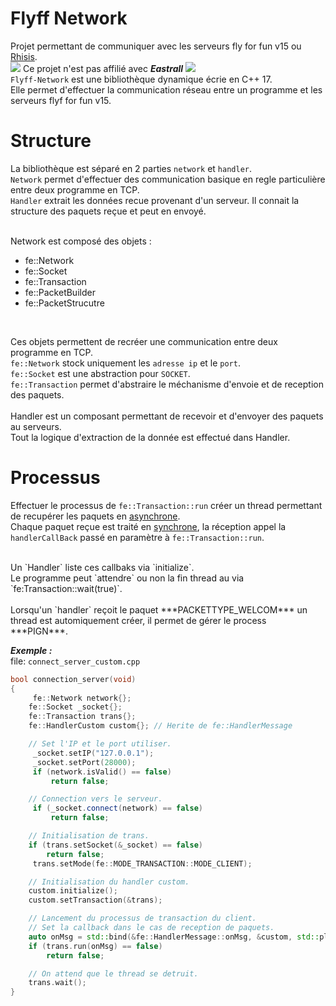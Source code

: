 # Flyff Network
Projet permettant de communiquer avec les serveurs fly for fun v15 ou [Rhisis](https://github.com/Eastrall/Rhisis).<br>
![](https://img.icons8.com/color/24/000000/error.png) Ce projet n'est pas affilié avec ***Eastrall*** ![](https://img.icons8.com/color/24/000000/error.png)
<br>
`Flyff-Network` est une bibliothèque dynamique écrie en C++ 17.<br>
Elle permet d'effectuer la communication réseau entre un programme et les serveurs flyf for fun v15.<br>

# Structure
La bibliothèque est séparé en 2 parties `network` et `handler`.<br>
`Network` permet d'effectuer des communication basique en regle particulière entre deux programme en TCP.<br>
`Handler` extrait les données recue provenant d'un serveur. Il connait la structure des paquets reçue et peut en envoyé.<br>
<br>

Network est composé des objets :
* fe::Network
* fe::Socket
* fe::Transaction
* fe::PacketBuilder
* fe::PacketStrucutre
<br>

Ces objets permettent de recréer une communication entre deux programme en TCP.<br>
`fe::Network` stock uniquement les `adresse ip` et le `port`.<br>
`fe::Socket` est une abstraction pour `SOCKET`.<br>
`fe::Transaction` permet d'abstraire le méchanisme d'envoie et de reception des paquets.<br>
<br>
Handler est un composant permettant de recevoir et d'envoyer des paquets au serveurs.<br>
Tout la logique d'extraction de la donnée est effectué dans Handler.<br>

# Processus
Effectuer le processus de `fe::Transaction::run` créer un thread permettant de recupérer les paquets en [asynchrone](https://eduscol.education.fr/numerique/dossier/archives/eformation/notion-de-temps/synchrone-asynchrone).<br>
Chaque paquet reçue est traité en [synchrone](https://eduscol.education.fr/numerique/dossier/archives/eformation/notion-de-temps/synchrone-asynchrone), la réception appel la `handlerCallBack` passé en paramètre à `fe::Transaction::run`.<br>

<br>
Un `Handler` liste ces callbaks via `initialize`.<br>
Le programme peut `attendre` ou non la fin thread au via `fe:Transaction::wait(true)`.<br>

<br>
Lorsqu'un `handler` reçoit le paquet ***PACKETTYPE_WELCOM*** un thread est automiquement créer, il permet de gérer le process ***PIGN***.<br>

___Exemple :___<br>
file: `connect_server_custom.cpp`
```cpp
bool connection_server(void)
{
     fe::Network network{};
    fe::Socket _socket{};
    fe::Transaction trans{};
    fe::HandlerCustom custom{}; // Herite de fe::HandlerMessage

    // Set l'IP et le port utiliser.
     _socket.setIP("127.0.0.1");
     _socket.setPort(28000);
     if (network.isValid() == false)
         return false;

    // Connection vers le serveur.
     if (_socket.connect(network) == false)
         return false;

    // Initialisation de trans.
    if (trans.setSocket(&_socket) == false)
        return false;
     trans.setMode(fe::MODE_TRANSACTION::MODE_CLIENT);

    // Initialisation du handler custom.
    custom.initialize();
    custom.setTransaction(&trans);

    // Lancement du processus de transaction du client.
    // Set la callback dans le cas de reception de paquets.
    auto onMsg = std::bind(&fe::HandlerMessage::onMsg, &custom, std::placeholders::_1, std::placeholders::_2);
    if (trans.run(onMsg) == false)
        return false;

    // On attend que le thread se detruit.
    trans.wait();
}
```
